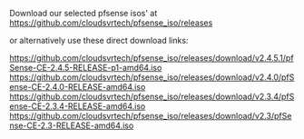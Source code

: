 Download our selected pfsense isos' at  https://github.com/cloudsvrtech/pfsense_iso/releases     

or alternatively use these direct download links:   


https://github.com/cloudsvrtech/pfsense_iso/releases/download/v2.4.5.1/pfSense-CE-2.4.5-RELEASE-p1-amd64.iso    
https://github.com/cloudsvrtech/pfsense_iso/releases/download/v2.4.0/pfSense-CE-2.4.0-RELEASE-amd64.iso    
https://github.com/cloudsvrtech/pfsense_iso/releases/download/v2.3.4/pfSense-CE-2.3.4-RELEASE-amd64.iso   
https://github.com/cloudsvrtech/pfsense_iso/releases/download/v2.3/pfSense-CE-2.3-RELEASE-amd64.iso   

 
